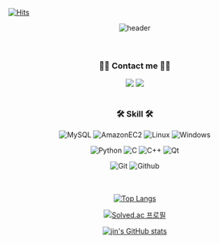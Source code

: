 <div align="left">

[![Hits](https://hits.seeyoufarm.com/api/count/incr/badge.svg?url=https%3A%2F%2Fgithub.com%2Fdana4056&count_bg=%233F76E1&title_bg=%23555555&icon=googlescholar.svg&icon_color=%23E7E7E7&title=hits&edge_flat=false)](https://hits.seeyoufarm.com)

</div>

<div align="center">

![header](https://capsule-render.vercel.app/api?type=rounded&color=timeGradient&text=Welcome%20to%20Jin's%20GitHub%20👋&animation=twinkling&fontSize=40&fontAlignY=50&fontAlign=50&height=180)
<br>
<br>
<br>

### 🧑‍💻 Contact me 🧑‍💻

  <a href="mailto:uuuj0821@naver.com" target="_blank"><img src="https://img.shields.io/badge/Mail-f0506e?logo=Naver&style=flat-square&logoColor=FFFFFF"/></a>
  <a href="https://jjincoding-helloworld.tistory.com/" target="_blank"><img src="https://img.shields.io/badge/Blog-f0506e?logo=tistory&style=flat-square&logoColor=FFFFFF"/></a>
  <br>
  <br>

### 🛠️ Skill 🛠️
![MySQL](https://img.shields.io/badge/MySQL-4479A1?style=flat-square&logo=MySQL&logoColor=white)
![AmazonEC2](https://img.shields.io/badge/AmazonEC2-FF9900?style=flat-square&logo=AmazonEC2&logoColor=white)
![Linux](https://img.shields.io/badge/Linux-FCC624?style=flat-square&logo=Linux&logoColor=white)
![Windows](https://img.shields.io/badge/Windows-0078D6?style=flat-square&logo=Windows&logoColor=white)

![Python](https://img.shields.io/badge/Python-3776AB?style=flat-square&logo=Python&logoColor=white)
![C](https://img.shields.io/badge/C-A8B9CC?style=flat-square&logo=C&logoColor=white)
![C++](https://img.shields.io/badge/C++-00599C?style=flat-square&logo=C%2B%2B&logoColor=white)
![Qt](https://img.shields.io/badge/Qt-41CD52?style=flat-square&logo=Qt&logoColor=white)

![Git](https://img.shields.io/badge/Git-F05032?style=flat-square&logo=Git&logoColor=white)
![Github](https://img.shields.io/badge/Github-181717?style=flat-square&logo=Github&logoColor=white)
<br>
<br>
<br>

[![Top Langs](https://github-readme-stats.vercel.app/api/top-langs/?username=uuuj0821&langs_count=10&layout=compact&theme=dark)](https://github.com/uuuj0821/uuuj0821)﻿

[![Solved.ac 프로필](http://mazassumnida.wtf/api/v2/generate_badge?boj=uuuj0821)](https://solved.ac/uuuj0821)

[![jin's GitHub stats](https://github-readme-stats.vercel.app/api?username=uuuj0821&include_all_commits=true&show_icons=true&theme=radical)](https://github.com/uuuj0821/github-readme-stats)
</div>
